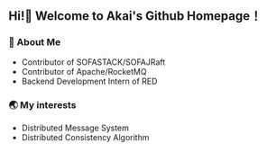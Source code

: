 ## Hi!🎉 Welcome to Akai's Github Homepage！
###  🔭 About Me
- Contributor of SOFASTACK/SOFAJRaft
- Contributor of Apache/RocketMQ
- Backend Development Intern of RED

###  🌏 My interests
- Distributed Message System
- Distributed Consistency Algorithm
